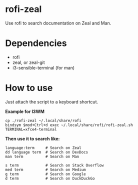 # rofi-zeal
Use rofi to search documentation on Zeal and Man.

Dependencies
==========

  * rofi
  * zeal, or zeal-git
  * i3-sensible-terminal (for man)

How to use
==========
Just attach the script to a keyboard shortcut.

**Example for I3WM**

    cp ./rofi-zeal ~/.local/share/rofi
    bindsym $mod+Ctrl+d exec ~/.local/share/rofi/rofi-zeal.sh TERMINAL=xfce4-terminal

**Then use it to search like:**

    language:term     # Search on Zeal
    dd language term  # Search on DevDocs
    man term          # Search on Man
    
    s term            # Search on Stack Overflow
    med term          # Search on Medium
    g term            # Search on Google
    d term            # Search on DuckDuckGo
    
